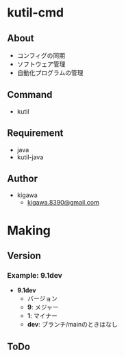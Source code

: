 # kutil-cmd

## About

* コンフィグの同期
* ソフトウェア管理
* 自動化プログラムの管理

## Command
* kutil

## Requirement

* java
* kutil-java

## Author

* kigawa
  * kigawa.8390@gmail.com

# Making

## Version

### Example: 9.1dev

* **9.1dev**
  * バージョン
  * **9**: メジャー
  * **1**: マイナー
  * **dev**: ブランチ/mainのときはなし

## ToDo
